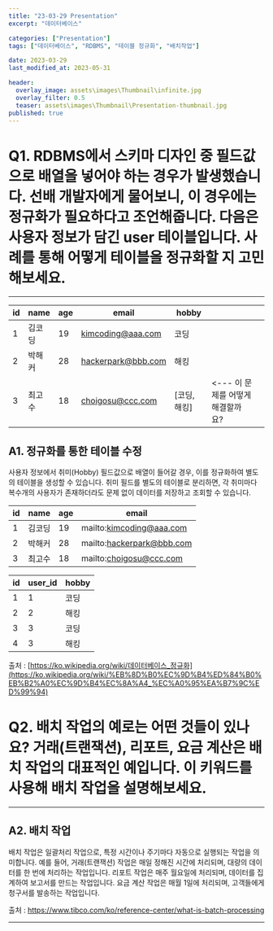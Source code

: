 ```yaml
---
title: "23-03-29 Presentation"
excerpt: "데이터베이스"

categories: ["Presentation"]
tags: ["데이터베이스", "RDBMS", "테이블 정규화", "배치작업"]

date: 2023-03-29
last_modified_at: 2023-05-31

header:
  overlay_image: assets\images\Thumbnail\infinite.jpg
  overlay_filter: 0.5 
  teaser: assets\images\Thumbnail\Presentation-thumbnail.jpg
published: true
---
```

# Q1. RDBMS에서 스키마 디자인 중 필드값으로 배열을 넣어야 하는 경우가 발생했습니다. 선배 개발자에게 물어보니, 이 경우에는 정규화가 필요하다고 조언해줍니다. 다음은 사용자 정보가 담긴 user 테이블입니다. 사례를 통해 어떻게 테이블을 정규화할 지 고민해보세요.
---

| id | name | age | email | hobby |  |  |
| --- | --- | --- | --- | --- | --- | --- |
| 1 | 김코딩 | 19 | kimcoding@aaa.com | 코딩 |  |  |
| 2 | 박해커 | 28 | hackerpark@bbb.com | 해킹 |  |  |
| 3 | 최고수 | 18 | choigosu@ccc.com | [코딩, 해킹] | <--- 이 문제를 어떻게 해결할까요? |  |

## A1. 정규화를 통한 테이블 수정

사용자 정보에서 취미(Hobby) 필드값으로 배열이 들어갈 경우, 이를 정규화하여 별도의 테이블을 생성할 수 있습니다. 취미 필드를 별도의 테이블로 분리하면, 각 취미마다 복수개의 사용자가 존재하더라도 문제 없이 데이터를 저장하고 조회할 수 있습니다.

| id | name | age | email |
| --- | --- | --- | --- |
| 1 | 김코딩 | 19 | mailto:kimcoding@aaa.com |
| 2 | 박해커 | 28 | mailto:hackerpark@bbb.com |
| 3 | 최고수 | 18 | mailto:choigosu@ccc.com |

| id | user_id | hobby |
| --- | --- | --- |
| 1 | 1 | 코딩 |
| 2 | 2 | 해킹 |
| 3 | 3 | 코딩 |
| 4 | 3 | 해킹 |

출처 : [https://ko.wikipedia.org/wiki/데이터베이스_정규화](https://ko.wikipedia.org/wiki/%EB%8D%B0%EC%9D%B4%ED%84%B0%EB%B2%A0%EC%9D%B4%EC%8A%A4_%EC%A0%95%EA%B7%9C%ED%99%94)

# Q2. 배치 작업의 예로는 어떤 것들이 있나요? **거래(트랜잭션), 리포트, 요금 계산**은 배치 작업의 대표적인 예입니다. 이 키워드를 사용해 배치 작업을 설명해보세요.

---

## A2. 배치 작업

배치 작업은 일괄처리 작업으로, 특정 시간이나 주기마다 자동으로 실행되는 작업을 의미합니다. 예를 들어, 거래(트랜잭션) 작업은 매일 정해진 시간에 처리되며, 대량의 데이터를 한 번에 처리하는 작업입니다. 리포트 작업은 매주 월요일에 처리되며, 데이터를 집계하여 보고서를 만드는 작업입니다. 요금 계산 작업은 매월 1일에 처리되며, 고객들에게 청구서를 발송하는 작업입니다.

출처 : https://www.tibco.com/ko/reference-center/what-is-batch-processing



---
